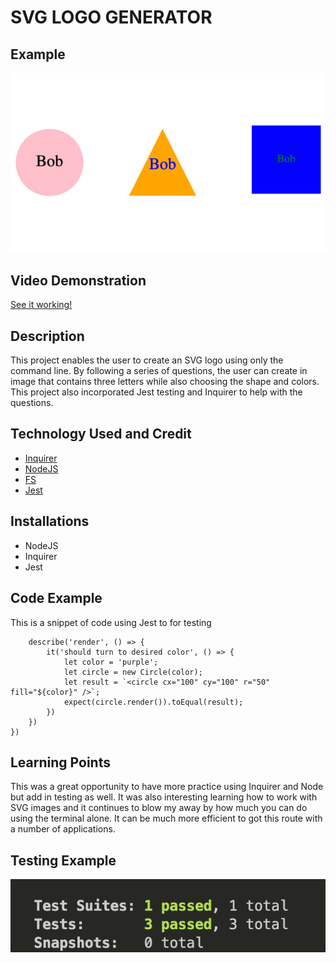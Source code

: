 # SVG LOGO GENERATOR

## Example

![logos](./Examples/all-logos.png)

## Video Demonstration

[See it working!]()

## Description

This project enables the user to create an SVG logo using only the command line. By following a series of questions, the user can create in image that contains three letters while also choosing the shape and colors. This project also incorporated Jest testing and Inquirer to help with the questions.

## Technology Used and Credit

-   [Inquirer]('https://www.npmjs.com/package/inquirer')
-   [NodeJS]('https://nodejs.org/en')
-   [FS]('https://www.w3schools.com/nodejs/nodejs_filesystem.asp')
-   [Jest]('https://jestjs.io/')

## Installations

-   NodeJS
-   Inquirer
-   Jest

## Code Example

This is a snippet of code using Jest to for testing

```describe('Circle', () => {
    describe('render', () => {
        it('should turn to desired color', () => {
            let color = 'purple';
            let circle = new Circle(color);
            let result = `<circle cx="100" cy="100" r="50" fill="${color}" />`;
            expect(circle.render()).toEqual(result);
        })
    })
})

```

## Learning Points

This was a great opportunity to have more practice using Inquirer and Node but add in testing as well. It was also interesting learning how to work with SVG images and it continues to blow my away by how much you can do using the terminal alone. It can be much more efficient to got this route with a number of applications.

## Testing Example

![lib](./lib/Screenshot%202023-04-24%20at%206.00.11%20PM.png)

